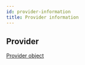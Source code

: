 ```yaml
---
id: provider-information
title: Provider information
---
```


## Provider

[Provider object](/v1/objects/provider)
